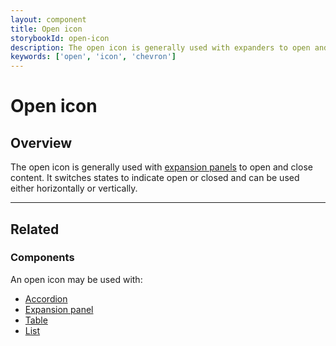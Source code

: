 ```yaml
---
layout: component
title: Open icon
storybookId: open-icon
description: The open icon is generally used with expanders to open and close content.
keywords: ['open', 'icon', 'chevron']
---
```


# Open icon

<ComponentVisual
  figmaUrl=""
  storybookUrl="https://forge.tylerdev.io/main/?path=/story/components-open-icon--default" />

## Overview

The open icon is generally used with [expansion panels](/components/expansion-panel) to open and close content. It switches states to indicate open or closed and can be used either horizontally or vertically. 

---

## Related 

### Components 

An open icon may be used with:

- [Accordion](/components/accordion)
- [Expansion panel](/components/expansion-panel)
- [Table](/components/table-data/table)
- [List](/components/lists/list)
